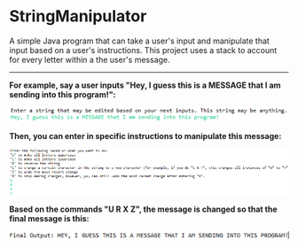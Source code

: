 # StringManipulator
A simple Java program that can take a user's input and manipulate that input based on a user's instructions. This project uses a stack to account for every letter within a the user's message.
________________________________________________________________________________________________________________________________

**For example, say a user inputs "Hey, I guess this is a MESSAGE that I am sending into this program!":**

![Picture showing input](Pictures/StringManipulatorFirst.png)


**Then, you can enter in specific instructions to manipulate this message:**

![Picture showing input](Pictures/StringManipulatorSec.png)


**Based on the commands "U R X Z", the message is changed so that the final message is this:**

![Picture showing output](Pictures/StringManipulatorThird.png)
